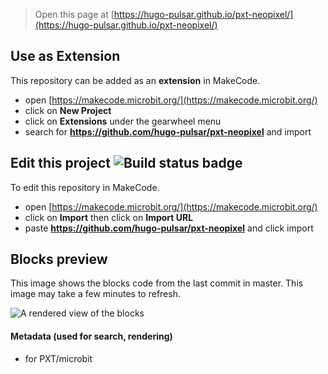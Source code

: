 
> Open this page at [https://hugo-pulsar.github.io/pxt-neopixel/](https://hugo-pulsar.github.io/pxt-neopixel/)

## Use as Extension

This repository can be added as an **extension** in MakeCode.

* open [https://makecode.microbit.org/](https://makecode.microbit.org/)
* click on **New Project**
* click on **Extensions** under the gearwheel menu
* search for **https://github.com/hugo-pulsar/pxt-neopixel** and import

## Edit this project ![Build status badge](https://github.com/hugo-pulsar/pxt-neopixel/workflows/MakeCode/badge.svg)

To edit this repository in MakeCode.

* open [https://makecode.microbit.org/](https://makecode.microbit.org/)
* click on **Import** then click on **Import URL**
* paste **https://github.com/hugo-pulsar/pxt-neopixel** and click import

## Blocks preview

This image shows the blocks code from the last commit in master.
This image may take a few minutes to refresh.

![A rendered view of the blocks](https://github.com/hugo-pulsar/pxt-neopixel/raw/master/.github/makecode/blocks.png)

#### Metadata (used for search, rendering)

* for PXT/microbit
<script src="https://makecode.com/gh-pages-embed.js"></script><script>makeCodeRender("{{ site.makecode.home_url }}", "{{ site.github.owner_name }}/{{ site.github.repository_name }}");</script>
